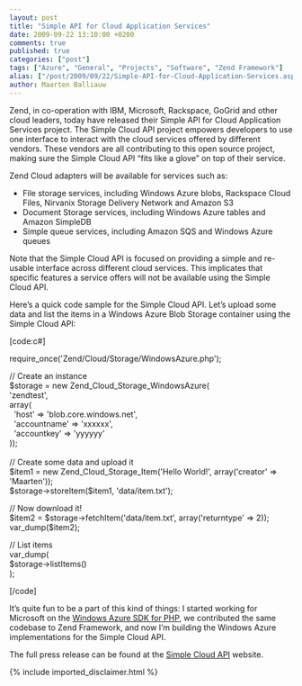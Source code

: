 ```yaml
---
layout: post
title: "Simple API for Cloud Application Services"
date: 2009-09-22 13:10:00 +0200
comments: true
published: true
categories: ["post"]
tags: ["Azure", "General", "Projects", "Software", "Zend Framework"]
alias: ["/post/2009/09/22/Simple-API-for-Cloud-Application-Services.aspx", "/post/2009/09/22/simple-api-for-cloud-application-services.aspx"]
author: Maarten Balliauw
---
```

<p>Zend, in co-operation with IBM, Microsoft, Rackspace, GoGrid and other cloud leaders, today have released their Simple API for Cloud Application Services project. The Simple Cloud API project empowers developers to use one interface to interact with the cloud services offered by different vendors. These vendors are all contributing to this open source project, making sure the Simple Cloud API &ldquo;fits like a glove&rdquo; on top of their service.</p>
<p>Zend Cloud adapters will be available for services such as:</p>
<ul>
<li>File storage services, including Windows Azure blobs, Rackspace Cloud Files, Nirvanix Storage Delivery Network and Amazon S3 </li>
<li>Document Storage services, including Windows Azure tables and Amazon SimpleDB </li>
<li>Simple queue services, including Amazon SQS and Windows Azure queues </li>
</ul>
<p>Note that the Simple Cloud API is focused on providing a simple and re-usable interface across different cloud services. This implicates that specific features a service offers will not be available using the Simple Cloud API.</p>
<p>Here&rsquo;s a quick code sample for the Simple Cloud API. Let&rsquo;s upload some data and list the items in a Windows Azure Blob Storage container using the Simple Cloud API:</p>
<p>[code:c#]</p>
<p>require_once('Zend/Cloud/Storage/WindowsAzure.php');</p>
<p>// Create an instance
<br />$storage = new Zend_Cloud_Storage_WindowsAzure( <br />'zendtest', <br />array( <br />&nbsp; 'host' =&gt; 'blob.core.windows.net', <br />&nbsp; 'accountname' =&gt; 'xxxxxx', <br />&nbsp; 'accountkey' =&gt; 'yyyyyy' <br />)); <br /><br />// Create some data and upload it
<br />$item1 = new Zend_Cloud_Storage_Item('Hello World!', array('creator' =&gt; 'Maarten')); <br />$storage-&gt;storeItem($item1, 'data/item.txt');</p>
<p>// Now download it!
<br />$item2 = $storage-&gt;fetchItem('data/item.txt', array('returntype' =&gt; 2)); <br />var_dump($item2);</p>
<p>// List items
<br />var_dump( <br />$storage-&gt;listItems() <br />);</p>
<p>[/code]</p>
<p>It&rsquo;s quite fun to be a part of this kind of things: I started working for Microsoft on the <a href="http://phpazure.codeplex.com/">Windows Azure SDK for PHP</a>, we contributed the same codebase to Zend Framework, and now I&rsquo;m building the Windows Azure implementations for the Simple Cloud API.</p>
<p>The full press release can be found at the <a href="http://www.simplecloudapi.org">Simple Cloud API</a> website.</p>
{% include imported_disclaimer.html %}
